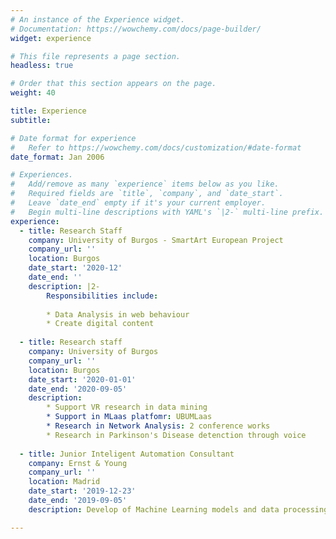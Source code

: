 ```yaml
---
# An instance of the Experience widget.
# Documentation: https://wowchemy.com/docs/page-builder/
widget: experience

# This file represents a page section.
headless: true

# Order that this section appears on the page.
weight: 40

title: Experience
subtitle:

# Date format for experience
#   Refer to https://wowchemy.com/docs/customization/#date-format
date_format: Jan 2006

# Experiences.
#   Add/remove as many `experience` items below as you like.
#   Required fields are `title`, `company`, and `date_start`.
#   Leave `date_end` empty if it's your current employer.
#   Begin multi-line descriptions with YAML's `|2-` multi-line prefix.
experience:
  - title: Research Staff
    company: University of Burgos - SmartArt European Project
    company_url: ''
    location: Burgos
    date_start: '2020-12'
    date_end: ''
    description: |2-
        Responsibilities include:
        
        * Data Analysis in web behaviour
        * Create digital content
        
  - title: Research staff
    company: University of Burgos
    company_url: ''
    location: Burgos
    date_start: '2020-01-01'
    date_end: '2020-09-05'
    description: 
        * Support VR research in data mining 
        * Support in MLaas platfomr: UBUMLaas
        * Research in Network Analysis: 2 conference works
        * Research in Parkinson's Disease detenction through voice
        
  - title: Junior Inteligent Automation Consultant
    company: Ernst & Young
    company_url: ''
    location: Madrid
    date_start: '2019-12-23'
    date_end: '2019-09-05'
    description: Develop of Machine Learning models and data processing pipelines to embed in RPA processes

---
```

